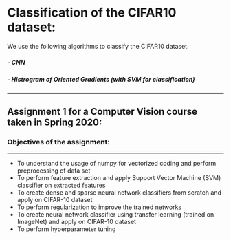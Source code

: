 # Classification of the CIFAR10 dataset:
We use the following algorithms to classify the CIFAR10 dataset.
##### - CNN
##### - Histrogram of Oriented Gradients (with SVM for classification)
-------
## Assignment 1 for a Computer Vision course taken in Spring 2020:
  ### Objectives of the assignment:
  -------
  - To understand the usage of numpy for vectorized coding and perform preprocessing of data set
  - To perform feature extraction and apply Support Vector Machine (SVM) classifier on extracted features
  - To create dense and sparse neural network classifiers from scratch and apply on CIFAR-10 dataset
  - To perform regularization to improve the trained networks
  - To create neural network classifier using transfer learning (trained on ImageNet) and apply on CIFAR-10
  dataset
  - To perform hyperparameter tuning
